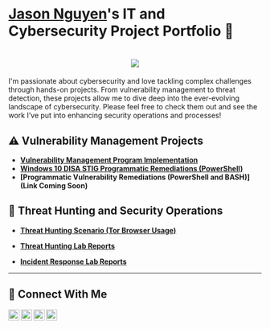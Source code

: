 # <a href="">Jason Nguyen</a>'s IT and Cybersecurity Project Portfolio 🔐


<h1 align="center">
    <img src="https://readme-typing-svg.herokuapp.com/?font=Righteous&size=35&color=FFA500&center=true&vCenter=true&width=500&height=70&duration=2000&lines=G'day!+👋;+I'm+Jason+Nguyen!;" />
</h1>


I'm passionate about cybersecurity and love tackling complex challenges through hands-on projects. From vulnerability management to threat detection, these projects allow me to dive deep into the ever-evolving landscape of cybersecurity. Please feel free to check them out and see the work I’ve put into enhancing security operations and processes!


## ⚠️ Vulnerability Management Projects

- **[Vulnerability Management Program Implementation](https://github.com/jason-p-nguyen/vulnerability-management-program/)**
- **[Windows 10 DISA STIG Programmatic Remediations (PowerShell)](https://github.com/jason-p-nguyen/DISA-STIG-Implementations/blob/main/README.md)**
- **[Programmatic Vulnerability Remediations (PowerShell and BASH)](Link Coming Soon)**

## 🚨 Threat Hunting and Security Operations

- **[Threat Hunting Scenario (Tor Browser Usage)](https://github.com/jason-p-nguyen/threat-hunting-project/blob/main/README.md)**

- **[Threat Hunting Lab Reports](https://github.com/jason-p-nguyen/threat-hunting-labs/blob/main/README.md)**

- **[Incident Response Lab Reports](https://github.com/jason-p-nguyen/incident-response-labs/blob/main/README.md)** 

<hr/>

## 🤳 Connect With Me

[<img align="left" alt="___________ | YouTube" width="22px" src="https://cdn.jsdelivr.net/npm/simple-icons@v3/icons/youtube.svg" />][youtube]
[<img align="left" alt="___________ | Twitter" width="22px" src="https://cdn.jsdelivr.net/npm/simple-icons@v3/icons/twitter.svg" />][twitter]
[<img align="left" alt="___________ | LinkedIn" width="22px" src="https://cdn.jsdelivr.net/npm/simple-icons@v3/icons/linkedin.svg" />][linkedin]
[<img align="left" alt="___________ | Instagram" width="22px" src="https://cdn.jsdelivr.net/npm/simple-icons@v3/icons/instagram.svg" />][instagram]

[twitter]: https://twitter.com/___________
[youtube]: https://www.youtube.com/c/___________
[instagram]: https://www.instagram.com/___________
[linkedin]: https://linkedin.com/in/___________

<!--
<img width="35" alt="image" src="https://github.com/user-attachments/assets/2f41c7cd-5ea8-4475-b451-a37161b6c3fb"> 
<img width="35" alt="image" src="https://github.com/user-attachments/assets/77649969-9910-4994-8b96-74a116cfb2a8">
-->
